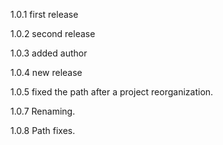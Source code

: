 

1.0.1   first release

1.0.2   second release

1.0.3   added author

1.0.4   new release

1.0.5   fixed the path after a project reorganization.

1.0.7   Renaming.

1.0.8   Path fixes.